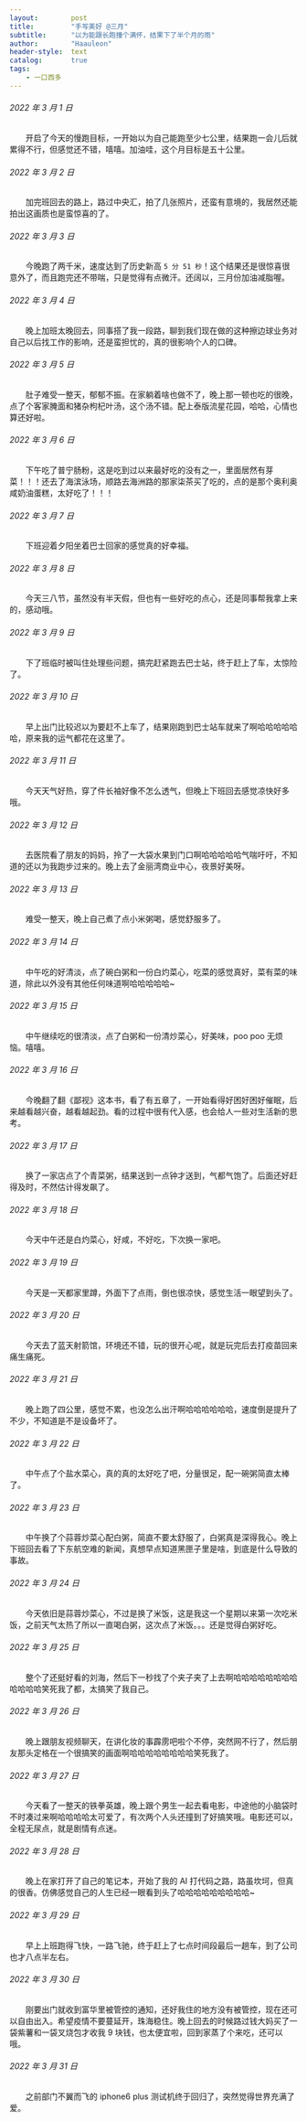 ```yaml
---
layout:        post
title:         "手写美好 @三月"
subtitle:      "以为能跟长跑撞个满怀，结果下了半个月的雨"
author:        "Haauleon"
header-style:  text
catalog:       true
tags:
    - 一口西多
---
```


###### 2022 年 3 月 1 日
&emsp;&emsp;开启了今天的慢跑目标，一开始以为自己能跑至少七公里，结果跑一会儿后就累得不行，但感觉还不错，嘻嘻。加油哇，这个月目标是五十公里。

###### 2022 年 3 月 2 日
&emsp;&emsp;加完班回去的路上，路过中央汇，拍了几张照片，还蛮有意境的，我居然还能拍出这画质也是蛮惊喜的了。

###### 2022 年 3 月 3 日
&emsp;&emsp;今晚跑了两千米，速度达到了历史新高 `5 分 51 秒`！这个结果还是很惊喜很意外了，而且跑完还不带喘，只是觉得有点微汗。还阔以，三月份加油减脂喔。

###### 2022 年 3 月 4 日
&emsp;&emsp;晚上加班太晚回去，同事搭了我一段路，聊到我们现在做的这种擦边球业务对自己以后找工作的影响，还是蛮担忧的，真的很影响个人的口碑。
 
###### 2022 年 3 月 5 日
&emsp;&emsp;肚子难受一整天，郁郁不振。在家躺着啥也做不了，晚上那一顿也吃的很晚，点了个客家腌面和猪杂枸杞叶汤，这个汤不错。配上泰版流星花园，哈哈，心情也算还好啦。

###### 2022 年 3 月 6 日
&emsp;&emsp;下午吃了普宁肠粉，这是吃到过以来最好吃的没有之一，里面居然有芽菜！！！还去了海滨泳场，顺路去海洲路的那家柒茶买了吃的，点的是那个奥利奥咸奶油蛋糕，太好吃了！！！

###### 2022 年 3 月 7 日
&emsp;&emsp;下班迎着夕阳坐着巴士回家的感觉真的好幸福。

###### 2022 年 3 月 8 日
&emsp;&emsp;今天三八节，虽然没有半天假，但也有一些好吃的点心，还是同事帮我拿上来的，感动哦。

###### 2022 年 3 月 9 日
&emsp;&emsp;下了班临时被叫住处理些问题，搞完赶紧跑去巴士站，终于赶上了车，太惊险了。

###### 2022 年 3 月 10 日
&emsp;&emsp;早上出门比较迟以为要赶不上车了，结果刚跑到巴士站车就来了啊哈哈哈哈哈哈，原来我的运气都花在这里了。

###### 2022 年 3 月 11 日
&emsp;&emsp;今天天气好热，穿了件长袖好像不怎么透气，但晚上下班回去感觉凉快好多哦。

###### 2022 年 3 月 12 日
&emsp;&emsp;去医院看了朋友的妈妈，拎了一大袋水果到门口啊哈哈哈哈哈气喘吁吁，不知道的还以为我跑步过来的。晚上去了金丽湾商业中心，夜景好美呀。

###### 2022 年 3 月 13 日
&emsp;&emsp;难受一整天，晚上自己煮了点小米粥喝，感觉舒服多了。

###### 2022 年 3 月 14 日
&emsp;&emsp;中午吃的好清淡，点了碗白粥和一份白灼菜心，吃菜的感觉真好，菜有菜的味道，除此以外没有其他任何味道啊哈哈哈哈哈~

###### 2022 年 3 月 15 日
&emsp;&emsp;中午继续吃的很清淡，点了白粥和一份清炒菜心，好美味，poo poo 无烦恼。嘻嘻。

###### 2022 年 3 月 16 日
&emsp;&emsp;今晚翻了翻《鄙视》这本书，看了有五章了，一开始看得好困好困好催眠，后来越看越兴奋，越看越起劲。看的过程中很有代入感，也会给人一些对生活新的思考。

###### 2022 年 3 月 17 日
&emsp;&emsp;换了一家店点了个青菜粥，结果送到一点钟才送到，气都气饱了。后面还好赶得及时，不然估计得发飙了。

###### 2022 年 3 月 18 日
&emsp;&emsp;今天中午还是白灼菜心，好咸，不好吃，下次换一家吧。

###### 2022 年 3 月 19 日
&emsp;&emsp;今天是一天都家里蹲，外面下了点雨，倒也很凉快，感觉生活一眼望到头了。

###### 2022 年 3 月 20 日
&emsp;&emsp;今天去了蓝天射箭馆，环境还不错，玩的很开心呢，就是玩完后去打疫苗回来痛生痛死。

###### 2022 年 3 月 21 日
&emsp;&emsp;晚上跑了四公里，感觉不累，也没怎么出汗啊哈哈哈哈哈哈，速度倒是提升了不少，不知道是不是设备坏了。

###### 2022 年 3 月 22 日
&emsp;&emsp;中午点了个盐水菜心，真的真的太好吃了吧，分量很足，配一碗粥简直太棒了。

###### 2022 年 3 月 23 日
&emsp;&emsp;中午换了个蒜蓉炒菜心配白粥，简直不要太舒服了，白粥真是深得我心。晚上下班回去看了下东航空难的新闻，真想早点知道黑匣子里是啥，到底是什么导致的事故。

###### 2022 年 3 月 24 日
&emsp;&emsp;今天依旧是蒜蓉炒菜心，不过是换了米饭，这是我这一个星期以来第一次吃米饭，之前天气太热了所以一直喝白粥，这次点了米饭。。。还是觉得白粥好吃。

###### 2022 年 3 月 25 日
&emsp;&emsp;整个了还挺好看的刘海，然后下一秒找了个夹子夹了上去啊哈哈哈哈哈哈哈哈哈哈哈哈笑死我了都，太搞笑了我自己。

###### 2022 年 3 月 26 日
&emsp;&emsp;晚上跟朋友视频聊天，在讲化妆的事霹雳吧啦个不停，突然网不行了，然后朋友那头定格在一个很搞笑的画面啊哈哈哈哈哈哈哈哈笑死我了。

###### 2022 年 3 月 27 日
&emsp;&emsp;今天看了一整天的铁拳英雄，晚上跟个男生一起去看电影，中途他的小脑袋时不时凑过来啊哈哈哈哈太可爱了，有次两个人头还撞到了好搞笑哦。电影还可以，全程无尿点，就是剧情有点迷。

###### 2022 年 3 月 28 日
&emsp;&emsp;晚上在家打开了自己的笔记本，开始了我的 AI 打代码之路，路虽坎坷，但真的很香。仿佛感觉自己的人生已经一眼看到头了哈哈哈哈哈哈哈哈哈~

###### 2022 年 3 月 29 日
&emsp;&emsp;早上上班跑得飞快，一路飞驰，终于赶上了七点时间段最后一趟车，到了公司也才八点半左右。

###### 2022 年 3 月 30 日
&emsp;&emsp;刚要出门就收到富华里被管控的通知，还好我住的地方没有被管控，现在还可以自由出入。希望疫情不要蔓延开，珠海稳住。晚上回去的时候路过钱大妈买了一袋紫薯和一袋叉烧包才收我 9 块钱，也太便宜啦，回到家蒸了个来吃，还可以哦。

###### 2022 年 3 月 31 日
&emsp;&emsp;之前部门不翼而飞的 iphone6 plus 测试机终于回归了，突然觉得世界充满了爱。